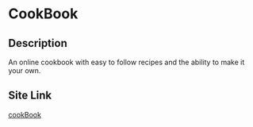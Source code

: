 # CookBook

## Description

An online cookbook with easy to follow recipes and the ability to make it your own.

## Site Link

[cookBook]()
